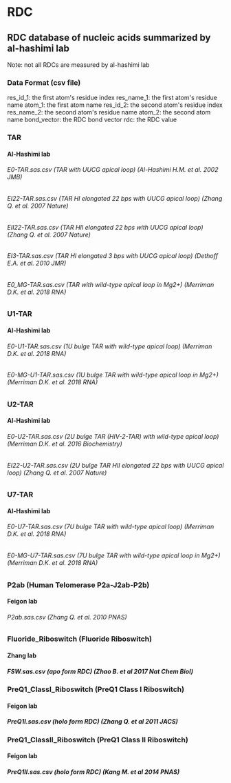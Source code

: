 # RDC

## RDC database of nucleic acids summarized by al-hashimi lab
Note: not all RDCs are measured by al-hashimi lab

### Data Format (csv file)
res_id_1: the first atom's residue index
res_name_1: the first atom's residue name
atom_1: the first atom name
res_id_2: the second atom's residue index
res_name_2: the second atom's residue name
atom_2: the second atom name
bond_vector: the RDC bond vector
rdc: the RDC value

### TAR
#### Al-Hashimi lab
###### E0-TAR.sas.csv (TAR with UUCG apical loop) (Al-Hashimi H.M. et al. 2002 JMB)
###### EI22-TAR.sas.csv (TAR HI elongated 22 bps with UUCG apical loop) (Zhang Q. et al. 2007 Nature)
###### EII22-TAR.sas.csv (TAR HII elongated 22 bps with UUCG apical loop) (Zhang Q. et al. 2007 Nature)
###### EI3-TAR.sas.csv (TAR HI elongated 3 bps with UUCG apical loop) (Dethoff E.A. et al. 2010 JMR)
###### E0_MG-TAR.sas.csv (TAR with wild-type apical loop in Mg2+) (Merriman D.K. et al. 2018 RNA) 

### U1-TAR
#### Al-Hashimi lab
###### E0-U1-TAR.sas.csv (1U bulge TAR with wild-type apical loop) (Merriman D.K. et al. 2018 RNA)
###### E0-MG-U1-TAR.sas.csv (1U bulge TAR with wild-type apical loop in Mg2+) (Merriman D.K. et al. 2018 RNA)

### U2-TAR
#### Al-Hashimi lab
###### E0-U2-TAR.sas.csv (2U bulge TAR (HIV-2-TAR) with wild-type apical loop) (Merriman D.K. et al. 2016 Biochemistry)
###### EI22-U2-TAR.sas.csv (2U bulge TAR HII elongated 22 bps with UUCG apical loop) (Zhang Q. et al. 2007 Nature)

### U7-TAR
#### Al-Hashimi lab
###### E0-U7-TAR.sas.csv (7U bulge TAR with wild-type apical loop) (Merriman D.K. et al. 2018 RNA)
###### E0-MG-U7-TAR.sas.csv (7U bulge TAR with wild-type apical loop in Mg2+) (Merriman D.K. et al. 2018 RNA)

### P2ab (Human Telomerase P2a-J2ab-P2b)
#### Feigon lab
###### P2ab.sas.csv (Zhang Q. et al. 2010 PNAS)

### Fluoride_Riboswitch (Fluoride Riboswitch)
#### Zhang lab
##### FSW.sas.csv (apo form RDC) (Zhao B. et al 2017 Nat Chem Biol)

### PreQ1_ClassI_Riboswitch (PreQ1 Class I Riboswitch)
#### Feigon lab
##### PreQ1I.sas.csv (holo form RDC) (Zhang Q. et al 2011 JACS)

### PreQ1_ClassII_Riboswitch (PreQ1 Class II Riboswitch)
#### Feigon lab
##### PreQ1II.sas.csv (holo form RDC) (Kang M. et al 2014 PNAS)


